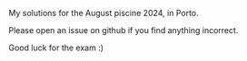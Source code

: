 My solutions for the August piscine 2024, in Porto. 

Please open an issue on github if you find anything incorrect.

Good luck for the exam :)
